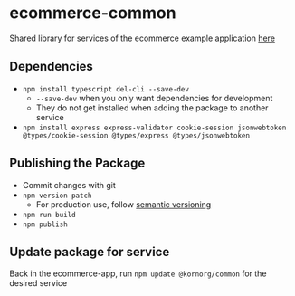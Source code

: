 # ecommerce-common

Shared library for services of the ecommerce example application [here](github.com/kornsour/ecommerce-example)

## Dependencies

- `npm install typescript del-cli --save-dev`
  - `--save-dev` when you only want dependencies for development
  - They do not get installed when adding the package to another service
- `npm install express express-validator cookie-session jsonwebtoken @types/cookie-session @types/express @types/jsonwebtoken`

## Publishing the Package

- Commit changes with git
- `npm version patch`
  - For production use, follow [semantic versioning](https://docs.npmjs.com/about-semantic-versioning)
- `npm run build`
- `npm publish`

## Update package for service

Back in the ecommerce-app, run `npm update @kornorg/common` for the desired service
